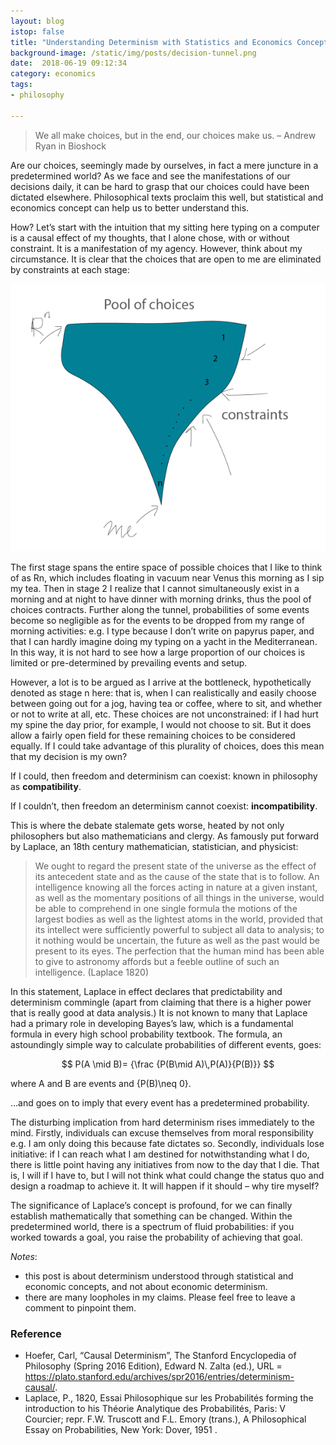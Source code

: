```yaml
---
layout: blog
istop: false
title: "Understanding Determinism with Statistics and Economics Concept"
background-image: /static/img/posts/decision-tunnel.png
date:  2018-06-19 09:12:34
category: economics
tags:
- philosophy

---                                                                                                                                                                       
```


> We all make choices, but in the end, our choices make us.
– Andrew Ryan in Bioshock


Are our choices, seemingly made by ourselves, in fact a mere juncture in a predetermined world? As we face and see the manifestations of our decisions daily, it can be hard to grasp that our choices could have been dictated elsewhere. Philosophical texts proclaim this well, but statistical and economics concept can help us to better understand this.

How? Let’s start with the intuition that my sitting here typing on a computer is a causal effect of my thoughts, that I alone chose, with or without constraint. It is a manifestation of my agency. However, think about my circumstance. It is clear that the choices that are open to me are eliminated by constraints at each stage:

![decision tunnel](/static/img/posts/decision-tunnel.png)

The first stage spans the entire space of possible choices that I like to think of as Rn, which includes floating in vacuum near Venus this morning as I sip my tea. Then in stage 2 I realize that I cannot simultaneously exist in a morning and at night to have dinner with morning drinks, thus the pool of choices contracts. Further along the tunnel, probabilities of some events become so negligible as for the events to be dropped from my range of morning activities: e.g. I type because I don’t write on papyrus paper, and that I can hardly imagine doing my typing on a yacht in the Mediterranean. In this way, it is not hard to see how a large proportion of our choices is limited or pre-determined by prevailing events and setup.

However, a lot is to be argued as I arrive at the bottleneck, hypothetically denoted as stage n here: that is, when I can realistically and easily choose between going out for a jog, having tea or coffee, where to sit, and whether or not to write at all, etc. These choices are not unconstrained: if I had hurt my spine the day prior, for example, I would not choose to sit. But it does allow a fairly open field for these remaining choices to be considered equally. If I could take advantage of this plurality of choices, does this mean that my decision is my own?

 

If I could, then freedom and determinism can coexist: known in philosophy as **compatibility**.

If I couldn’t, then freedom an determinism cannot coexist: **incompatibility**.

 

This is where the debate stalemate gets worse, heated by not only philosophers but also mathematicians and clergy. As famously put forward by Laplace, an 18th century mathematician, statistician, and physicist:

> We ought to regard the present state of the universe as the effect of its antecedent state and as the cause of the state that is to follow. An intelligence knowing all the forces acting in nature at a given instant, as well as the momentary positions of all things in the universe, would be able to comprehend in one single formula the motions of the largest bodies as well as the lightest atoms in the world, provided that its intellect were sufficiently powerful to subject all data to analysis; to it nothing would be uncertain, the future as well as the past would be present to its eyes. The perfection that the human mind has been able to give to astronomy affords but a feeble outline of such an intelligence. (Laplace 1820)

 

In this statement, Laplace in effect declares that predictability and determinism commingle (apart from claiming that there is a higher power that is really good at data analysis.) It is not known to many that Laplace had a primary role in developing Bayes’s law, which is a fundamental formula in every high school probability textbook. The formula, an astoundingly simple way to calculate probabilities of different events, goes:


$$ P(A \mid B)= {\frac {P(B\mid A)\,P(A)}{P(B)}} $$

where A and B are events and {P(B)\neq 0}.

…and goes on to imply that every event has a predetermined probability.

The disturbing implication from hard determinism rises immediately to the mind. Firstly, individuals can excuse themselves from moral responsibility e.g. I am only doing this because fate dictates so. Secondly, individuals lose initiative: if I can reach what I am destined for notwithstanding what I do, there is little point having any initiatives from now to the day that I die. That is, I will if I have to, but I will not think what could change the status quo and design a roadmap to achieve it. It will happen if it should – why tire myself?

The significance of Laplace’s concept is profound, for we can finally establish mathematically that something can be changed. Within the predetermined world, there is a spectrum of fluid probabilities: if you worked towards a goal, you raise the probability of achieving that goal.

 

*Notes*:
- this post is about determinism understood through statistical and economic concepts, and not about economic determinism.
- there are many loopholes in my claims. Please feel free to leave a comment to pinpoint them.

 

### Reference
- Hoefer, Carl, “Causal Determinism”, The Stanford Encyclopedia of Philosophy (Spring 2016 Edition), Edward N. Zalta (ed.), URL = <https://plato.stanford.edu/archives/spr2016/entries/determinism-causal/>.
- Laplace, P., 1820, Essai Philosophique sur les Probabilités forming the introduction to his Théorie Analytique des Probabilités, Paris: V Courcier; repr. F.W. Truscott and F.L. Emory (trans.), A Philosophical Essay on Probabilities, New York: Dover, 1951 . 


